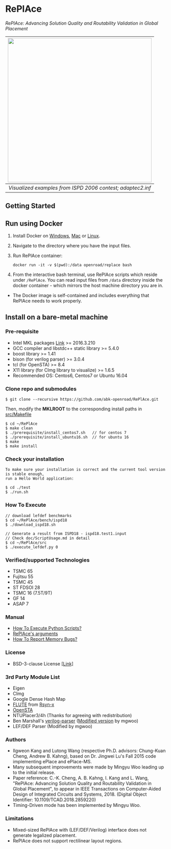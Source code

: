 # RePlAce
*RePlAce: Advancing Solution Quality and Routability Validation in Global Placement* 

| <img src="/doc/image/adaptec2.inf.gif" width=450px> | 
|:--:| 
| *Visualized examples from ISPD 2006 contest; adaptec2.inf* |

## Getting Started

## Run using Docker
1. Install Docker on [Windows](https://docs.docker.com/docker-for-windows/), [Mac](https://docs.docker.com/docker-for-mac/) or [Linux](https://docs.docker.com/install/).
2. Navigate to the directory where you have the input files.
3. Run RePlAce container:

       docker run -it -v $(pwd):/data openroad/replace bash

4. From the interactive bash terminal, use RePlAce scripts which reside under `/RePlAce`. You can read input files from `/data` directory inside the docker container - which mirrors the host machine directory you are in. 

* The Docker image is self-contained and includes everything that RePlAce needs to work properly.

## Install on a bare-metal machine

### Pre-requisite
* Intel MKL packages [Link](https://software.intel.com/en-us/articles/free-ipsxe-tools-and-libraries) >= 2016.3.210
* GCC compiler and libstdc++ static library >= 5.4.0
* boost library >= 1.41
* bison (for verilog parser) >= 3.0.4
* tcl (for OpenSTA) >= 8.4
* X11 library (for CImg library to visualize) >= 1.6.5
* Recommended OS: Centos6, Centos7 or Ubuntu 16.04

### Clone repo and submodules 
    $ git clone --recursive https://github.com/abk-openroad/RePlAce.git
    
Then, modify the __MKLROOT__ to the corresponding install paths in [src/Makefile](src/Makefile)

    $ cd ~/RePlAce
    $ make clean
    $ ./prerequisite/install_centos7.sh   // for centos 7
    $ ./prerequisite/install_ubuntu16.sh  // for ubuntu 16
    $ make 
    $ make install

   
### Check your installation
    To make sure your installation is correct and the current tool version is stable enough, 
    run a Hello World application:

    $ cd ./test
    $ ./run.sh
 
### How To Execute
    // download lefdef benchmarks
    $ cd ~/RePlAce/bench/ispd18
    $ ./download_ispd18.sh
    
    // Generate a result from ISPD18 - ispd18.test1.input
    // Check doc/ScriptUsage.md in detail
    $ cd ~/RePlAce/src
    $ ./execute_lefdef.py 0 
    

### Verified/supported Technologies
* TSMC 65
* Fujitsu 55
* TSMC 45
* ST FDSOI 28
* TSMC 16 (7.5T/9T)
* GF 14
* ASAP 7


### Manual
* [How To Execute Python Scripts?](doc/ScriptUsage.md)
* [RePlAce's arguments](doc/BinaryArguments.md)
* [How To Report Memory Bugs?](doc/ReportMemoryBug.md)
    
### License
* BSD-3-clause License [[Link]](LICENSE)

### 3rd Party Module List
* Eigen
* CImg
* Google Dense Hash Map
* [FLUTE](https://github.com/RsynTeam/rsyn-x/tree/master/rsyn/src/rsyn/3rdparty/flute) from [Rsyn-x](https://github.com/RsynTeam/rsyn-x)
* [OpenSTA](https://github.com/abk-openroad/OpenSTA)
* NTUPlacer3/4h (Thanks for agreeing with redistribution)
* Ben Marshall's [verilog-parser](https://github.com/ben-marshall/verilog-parser) ([Modified version](https://github.com/mgwoo/verilog-parser) by mgwoo)
* LEF/DEF Parser (Modified by mgwoo)


### Authors
- Ilgweon Kang and Lutong Wang (respective Ph.D. advisors: Chung-Kuan Cheng, Andrew B. Kahng), based on Dr. Jingwei Lu's Fall 2015 code implementing ePlace and ePlace-MS.
- Many subsequent improvements were made by Mingyu Woo leading up to the initial release.
- Paper reference: C.-K. Cheng, A. B. Kahng, I. Kang and L. Wang, "RePlAce: Advancing Solution Quality and Routability Validation in Global Placement", to appear in IEEE Transactions on Computer-Aided Design of Integrated Circuits and Systems, 2018.  (Digital Object Identifier: 10.1109/TCAD.2018.2859220)
- Timing-Driven mode has been implemented by Mingyu Woo.

### Limitations
* Mixed-sized RePlAce with (LEF/DEF/Verilog) interface does not generate legalized placement.
* RePlAce does not support rectilinear layout regions.
